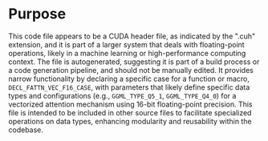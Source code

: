 # Purpose
This code file appears to be a CUDA header file, as indicated by the ".cuh" extension, and it is part of a larger system that deals with floating-point operations, likely in a machine learning or high-performance computing context. The file is autogenerated, suggesting it is part of a build process or a code generation pipeline, and should not be manually edited. It provides narrow functionality by declaring a specific case for a function or macro, `DECL_FATTN_VEC_F16_CASE`, with parameters that likely define specific data types and configurations (e.g., `GGML_TYPE_Q5_1`, `GGML_TYPE_Q4_0`) for a vectorized attention mechanism using 16-bit floating-point precision. This file is intended to be included in other source files to facilitate specialized operations on data types, enhancing modularity and reusability within the codebase.
